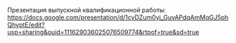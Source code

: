 Презентация выпускной квалификационной работы: https://docs.google.com/presentation/d/1cyDZum0yi_GuvAPdqAmMqGJ5phQhyptE/edit?usp=sharing&ouid=111629036025076509774&rtpof=true&sd=true
